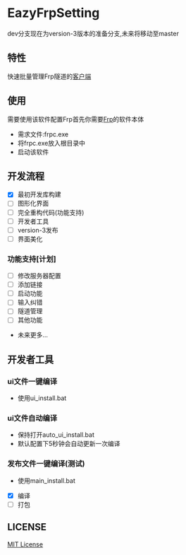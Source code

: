 # EazyFrpSetting
dev分支现在为version-3版本的准备分支,未来将移动至master 
## 特性
快速批量管理Frp隧道的[客户端](https://github.com/LyceenAiro/EazyFrpSetting)  
## 使用
需要使用该软件配置Frp首先你需要[Frp](https://github.com/fatedier/frp)的软件本体  
- 需求文件:frpc.exe  
- 将frpc.exe放入根目录中
- 启动该软件
## 开发流程
- [x] 最初开发库构建
- [ ] 图形化界面
- [ ] 完全重构代码(功能支持)
- [ ] 开发者工具
- [ ] version-3发布
- [ ] 界面美化
### 功能支持[计划]
- [ ] 修改服务器配置
- [ ] 添加链接
- [ ] 启动功能
- [ ] 输入纠错
- [ ] 隧道管理
- [ ] 其他功能
- 未来更多...

## 开发者工具
### ui文件一键编译
- 使用ui_install.bat
### ui文件自动编译
- 保持打开auto_ui_install.bat
- 默认配置下5秒钟会自动更新一次编译
### 发布文件一键编译(测试)
- 使用main_install.bat
- [x] 编译
- [ ] 打包

## LICENSE
[MIT License](./LICENSE)